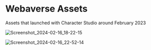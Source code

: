 # Webaverse Assets

Assets that launched with Character Studio around February 2023

![Screenshot_2024-02-16_18-22-15](https://github.com/M3-org/webaverse-assets/assets/32600939/3d6def13-485f-489c-8715-d35f3e779a25)

![Screenshot_2024-02-16_22-52-14](https://github.com/M3-org/webaverse-assets/assets/32600939/ed66dfb3-335b-4e48-ab1b-a67665e46168)
